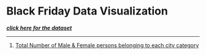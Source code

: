 # Black Friday Data Visualization
[**_click here for the dataset_**](https://www.kaggle.com/roshansharma/black-friday)

***
1. [Total Number of Male & Female persons belonging to each city category](black.png)
